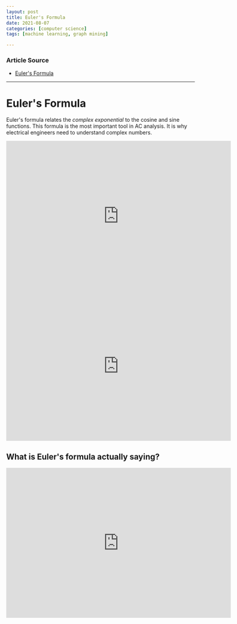 ```yaml
---
layout: post
title: Euler's Formula
date: 2021-08-07
categories: [computer science]
tags: [machine learning, graph mining]

---
```


### Article Source

* [Euler's Formula](https://www.youtube.com/watch?v=LE2uwd9V5vw)


---

# Euler's Formula


Euler's formula relates the *complex exponential* to the cosine and sine functions. This formula is the most important tool in AC analysis. It is why electrical engineers need to understand complex numbers.

<iframe width="600" height="400" src="https://www.youtube.com/embed/LE2uwd9V5vw" title="YouTube video player" frameborder="0" allow="accelerometer; autoplay; clipboard-write; encrypted-media; gyroscope; picture-in-picture" allowfullscreen></iframe>


<iframe width="600" height="400" src="https://www.youtube.com/embed/7JDaNL_P_-o" title="YouTube video player" frameborder="0" allow="accelerometer; autoplay; clipboard-write; encrypted-media; gyroscope; picture-in-picture" allowfullscreen></iframe>


## What is Euler's formula actually saying?

<iframe width="600" height="400" src="https://www.youtube.com/embed/ZxYOEwM6Wbk" title="YouTube video player" frameborder="0" allow="accelerometer; autoplay; clipboard-write; encrypted-media; gyroscope; picture-in-picture" allowfullscreen></iframe>